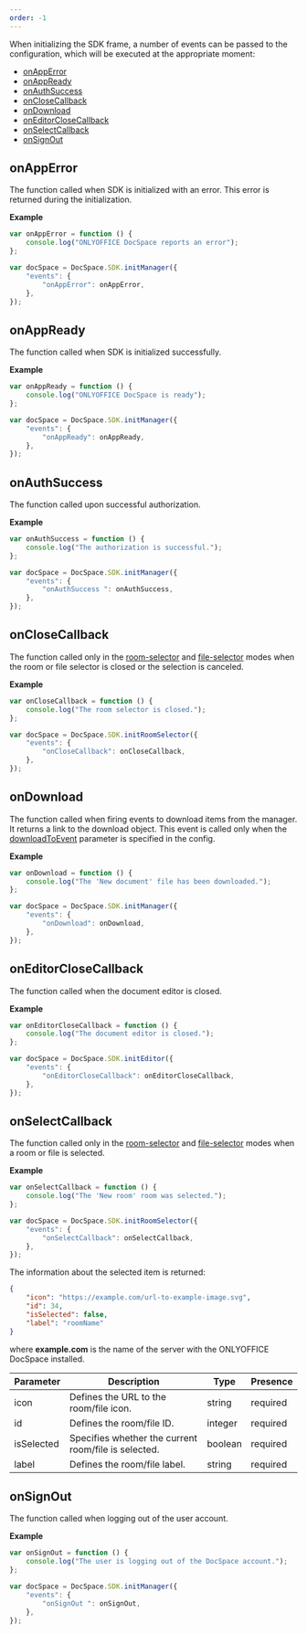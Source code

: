 ```yaml
---
order: -1
---
```


When initializing the SDK frame, a number of events can be passed to the configuration, which will be executed at the appropriate moment:

- [onAppError](#onapperror)
- [onAppReady](#onappready)
- [onAuthSuccess](#onauthsuccess)
- [onCloseCallback](#onclosecallback)
- [onDownload](#ondownload)
- [onEditorCloseCallback](#oneditorclosecallback)
- [onSelectCallback](#onselectcallback)
- [onSignOut](#onsignout)


## onAppError

The function called when SDK is initialized with an error. This error is returned during the initialization.

  **Example**

  ``` javascript
  var onAppError = function () {
      console.log("ONLYOFFICE DocSpace reports an error");
  };

  var docSpace = DocSpace.SDK.initManager({
      "events": {
          "onAppError": onAppError,
      },
  });
  ```


## onAppReady

The function called when SDK is initialized successfully.

  **Example**

  ``` javascript
  var onAppReady = function () {
      console.log("ONLYOFFICE DocSpace is ready");
  };

  var docSpace = DocSpace.SDK.initManager({
      "events": {
          "onAppReady": onAppReady,
      },
  });
  ```


## onAuthSuccess

The function called upon successful authorization.

  **Example**

  ``` javascript
  var onAuthSuccess = function () {
      console.log("The authorization is successful.");
  };

  var docSpace = DocSpace.SDK.initManager({
      "events": {
          "onAuthSuccess ": onAuthSuccess,
      },
  });
  ```


## onCloseCallback

The function called only in the [room-selector](../Initialization%20Modes/Room%20Selector/index.md) and [file-selector](../Initialization%20Modes/File%20Selector/index.md) modes when the room or file selector is closed or the selection is canceled.

  **Example**

  ``` javascript
  var onCloseCallback = function () {
      console.log("The room selector is closed.");
  };

  var docSpace = DocSpace.SDK.initRoomSelector({
      "events": {
          "onCloseCallback": onCloseCallback,
      },
  });
  ```


## onDownload

The function called when firing events to download items from the manager. It returns a link to the download object. This event is called only when the [downloadToEvent](../Config/index.md#downloadtoevent) parameter is specified in the config.

  **Example**

  ``` javascript
  var onDownload = function () {
      console.log("The 'New document' file has been downloaded.");
  };

  var docSpace = DocSpace.SDK.initManager({
      "events": {
          "onDownload": onDownload,
      },
  });
  ```


## onEditorCloseCallback

The function called when the document editor is closed.

  **Example**

  ``` javascript
  var onEditorCloseCallback = function () {
      console.log("The document editor is closed.");
  };

  var docSpace = DocSpace.SDK.initEditor({
      "events": {
          "onEditorCloseCallback": onEditorCloseCallback,
      },
  });
  ```


## onSelectCallback

The function called only in the [room-selector](../Initialization%20Modes/Room%20Selector/index.md) and [file-selector](../Initialization%20Modes/File%20Selector/index.md) modes when a room or file is selected.

  **Example**

  ``` javascript
  var onSelectCallback = function () {
      console.log("The 'New room' room was selected.");
  };

  var docSpace = DocSpace.SDK.initRoomSelector({
      "events": {
          "onSelectCallback": onSelectCallback,
      },
  });
  ```

  The information about the selected item is returned:

  ``` json
  {
      "icon": "https://example.com/url-to-example-image.svg",
      "id": 34,
      "isSelected": false,
      "label": "roomName"
  }
  ```

  where **example.com** is the name of the server with the ONLYOFFICE DocSpace installed.

  | Parameter  | Description                                          | Type    | Presence |
  | ---------- | ---------------------------------------------------- | ------- | -------- |
  | icon       | Defines the URL to the room/file icon.               | string  | required |
  | id         | Defines the room/file ID.                            | integer | required |
  | isSelected | Specifies whether the current room/file is selected. | boolean | required |
  | label      | Defines the room/file label.                         | string  | required |


## onSignOut

The function called when logging out of the user account.

  **Example**

  ``` javascript
  var onSignOut = function () {
      console.log("The user is logging out of the DocSpace account.");
  };

  var docSpace = DocSpace.SDK.initManager({
      "events": {
          "onSignOut ": onSignOut,
      },
  });
  ```
